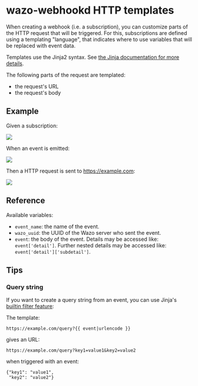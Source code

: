 # wazo-webhookd HTTP templates

When creating a webhook (i.e. a subscription), you can customize parts
of the HTTP request that will be triggered. For this, subscriptions are
defined using a templating "language", that indicates where to use
variables that will be replaced with event data.

Templates use the Jinja2 syntax. See [the Jinja documentation for more
details](http://jinja.pocoo.org/docs/2.9/templates/).

The following parts of the request are templated:

  - the request's URL
  - the request's body

## Example

Given a subscription:

![](images/template-subscription.png)

When an event is emitted:

![](images/template-event.png)

Then a HTTP request is sent to <https://example.com>:

![](images/template-request.png)

## Reference

Available variables:

  - `event_name`: the name of the event.
  - `wazo_uuid`: the UUID of the Wazo server who sent the event.
  - `event`: the body of the event. Details may be accessed like:
    `event['detail']`. Further nested details may be accessed like:
    `event['detail']['subdetail']`.

## Tips

### Query string

If you want to create a query string from an event, you can use Jinja's
[builtin filter
feature](http://jinja.pocoo.org/docs/2.9/templates/#list-of-builtin-filters):

The template:

    https://example.com/query?{{ event|urlencode }}

gives an URL:

    https://example.com/query?key1=value1&key2=value2

when triggered with an event:

    {"key1": "value1",
     "key2": "value2"}
